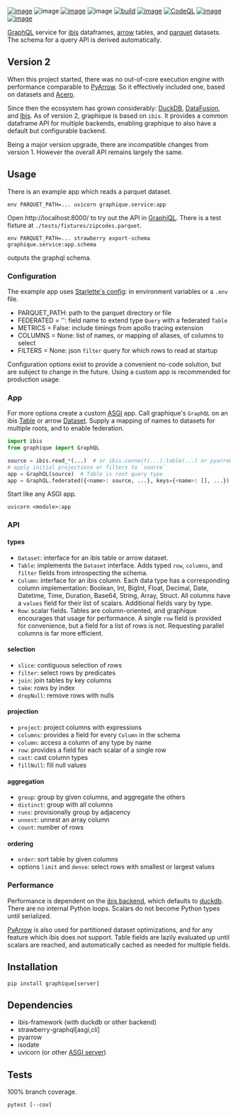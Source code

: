 [![image](https://img.shields.io/pypi/v/graphique.svg)](https://pypi.org/project/graphique/)
![image](https://img.shields.io/pypi/pyversions/graphique.svg)
[![image](https://pepy.tech/badge/graphique)](https://pepy.tech/project/graphique)
![image](https://img.shields.io/pypi/status/graphique.svg)
[![build](https://github.com/coady/graphique/actions/workflows/build.yml/badge.svg)](https://github.com/coady/graphique/actions/workflows/build.yml)
[![image](https://codecov.io/gh/coady/graphique/branch/main/graph/badge.svg)](https://codecov.io/gh/coady/graphique/)
[![CodeQL](https://github.com/coady/graphique/actions/workflows/github-code-scanning/codeql/badge.svg)](https://github.com/coady/graphique/actions/workflows/github-code-scanning/codeql)
[![image](https://img.shields.io/endpoint?url=https://raw.githubusercontent.com/astral-sh/ruff/main/assets/badge/v2.json)](https://github.com/astral-sh/ruff)
[![image](https://mypy-lang.org/static/mypy_badge.svg)](https://mypy-lang.org/)

[GraphQL](https://graphql.org) service for [ibis](https://ibis-project.org) dataframes, [arrow](https://arrow.apache.org) tables, and [parquet](https://parquet.apache.org) datasets. The schema for a query API is derived automatically.

## Version 2
When this project started, there was no out-of-core execution engine with performance comparable to [PyArrow](https://arrow.apache.org/docs/python/index.html). So it effectively included one, based on datasets and [Acero](https://arrow.apache.org/docs/python/api/acero.html).

Since then the ecosystem has grown considerably: [DuckDB](https://duckdb.org), [DataFusion](https://datafusion.apache.org), and [Ibis](https://ibis-project.org). As of version 2, graphique is based on `ibis`. It provides a common dataframe API for multiple backends, enabling graphique to also have a default but configurable backend.

Being a major version upgrade, there are incompatible changes from version 1. However the overall API remains largely the same.

## Usage
There is an example app which reads a parquet dataset.
```console
env PARQUET_PATH=... uvicorn graphique.service:app
```

Open http://localhost:8000/ to try out the API in [GraphiQL](https://github.com/graphql/graphiql/tree/main/packages/graphiql#readme). There is a test fixture at `./tests/fixtures/zipcodes.parquet`.

```console
env PARQUET_PATH=... strawberry export-schema graphique.service:app.schema
```
outputs the graphql schema.

### Configuration
The example app uses [Starlette's config](https://www.starlette.io/config/): in environment variables or a `.env` file.

* PARQUET_PATH: path to the parquet directory or file
* FEDERATED = '': field name to extend type `Query` with a federated `Table`
* METRICS = False: include timings from apollo tracing extension
* COLUMNS = None: list of names, or mapping of aliases, of columns to select
* FILTERS = None: json `filter` query for which rows to read at startup

Configuration options exist to provide a convenient no-code solution, but are subject to change in the future. Using a custom app is recommended for production usage.

### App
For more options create a custom [ASGI](https://asgi.readthedocs.io/en/latest/index.html) app. Call graphique's `GraphQL` on an ibis [Table](https://ibis-project.org/reference/expression-tables) or arrow [Dataset](https://arrow.apache.org/docs/python/api/dataset.html).
Supply a mapping of names to datasets for multiple roots, and to enable federation.

```python
import ibis
from graphique import GraphQL

source = ibis.read_*(...)  # or ibis.connect(...).table(...) or pyarrow.dataset.dataset(...)
# apply initial projections or filters to `source`
app = GraphQL(source)  # Table is root query type
app = GraphQL.federated({<name>: source, ...}, keys={<name>: [], ...})  # Tables on federated fields
```

Start like any ASGI app.

```console
uvicorn <module>:app
```

### API
#### types
* `Dataset`: interface for an ibis table or arrow dataset.
* `Table`: implements the `Dataset` interface. Adds typed `row`, `columns`, and `filter` fields from introspecting the schema.
* `Column`: interface for an ibis column. Each data type has a corresponding column implementation: Boolean, Int, BigInt, Float, Decimal, Date, Datetime, Time, Duration, Base64, String, Array, Struct. All columns have a `values` field for their list of scalars. Additional fields vary by type.
* `Row`: scalar fields. Tables are column-oriented, and graphique encourages that usage for performance. A single `row` field is provided for convenience, but a field for a list of rows is not. Requesting parallel columns is far more efficient.

#### selection
* `slice`: contiguous selection of rows
* `filter`: select rows by predicates
* `join`: join tables by key columns
* `take`: rows by index
* `dropNull`: remove rows with nulls

#### projection
* `project`: project columns with expressions
* `columns`: provides a field for every `Column` in the schema
* `column`: access a column of any type by name
* `row`: provides a field for each scalar of a single row
* `cast`: cast column types
* `fillNull`: fill null values

#### aggregation
* `group`: group by given columns, and aggregate the others
* `distinct`: group with all columns
* `runs`: provisionally group by adjacency
* `unnest`: unnest an array column
* `count`: number of rows

#### ordering
* `order`: sort table by given columns
* options `limit` and `dense`: select rows with smallest or largest values

### Performance
Performance is dependent on the [ibis backend](https://ibis-project.org/backends/duckdb), which defaults to [duckdb](https://duckdb.org/). There are no internal Python loops. Scalars do not become Python types until serialized.

[PyArrow](https://arrow.apache.org/docs/python/) is also used for partitioned dataset optimizations, and for any feature which ibis does not support. Table fields are lazily evaluated up until scalars are reached, and automatically cached as needed for multiple fields.

## Installation
```console
pip install graphique[server]
```

## Dependencies
* ibis-framework (with duckdb or other backend)
* strawberry-graphql[asgi,cli]
* pyarrow
* isodate
* uvicorn (or other [ASGI server](https://asgi.readthedocs.io/en/latest/implementations.html))

## Tests
100% branch coverage.

```console
pytest [--cov]
```
